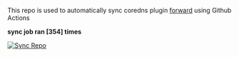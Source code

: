 This repo is used to automatically sync coredns plugin [forward](https://github.com/QZLin/forward) using Github Actions

**sync job ran [354] times**

[![Sync Repo](https://github.com/QZLin/coredns-extract/actions/workflows/sync.yaml/badge.svg)](https://github.com/QZLin/coredns-extract/actions/workflows/sync.yaml)
